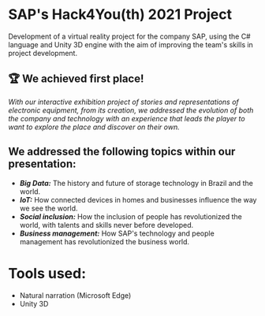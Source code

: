 # SAP's Hack4You(th) 2021 Project
Development of a virtual reality project for the company SAP, using the C# language and Unity 3D engine with the aim of improving the team's skills in project development.

## 🏆 We achieved first place!

*With our interactive exhibition project of stories and representations of electronic equipment, from its creation, we addressed the evolution of both the company and technology with an experience that leads the player to want to explore the place and discover on their own.*

## We addressed the following topics within our presentation:
- ***Big Data:*** The history and future of storage technology in Brazil and the world.
- ***IoT:*** How connected devices in homes and businesses influence the way we see the world.
- ***Social inclusion:*** How the inclusion of people has revolutionized the world, with talents and skills never before developed.
- ***Business management:*** How SAP's technology and people management has revolutionized the business world.

# Tools used:
- Natural narration (Microsoft Edge)
- Unity 3D
